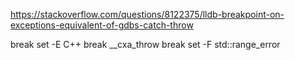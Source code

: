 https://stackoverflow.com/questions/8122375/lldb-breakpoint-on-exceptions-equivalent-of-gdbs-catch-throw

break set -E C++
break __cxa_throw
break set -F std::range_error 
